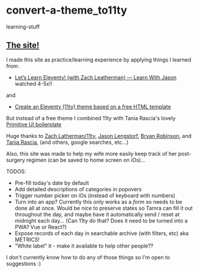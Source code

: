 # convert-a-theme_to11ty
learning-stuff

## [The site!](https://tamras-checklist.netlify.com/)

I made this site as practice/learning experience by applying things I learned from:
* [Let’s Learn Eleventy! (with Zach Leatherman) — Learn With Jason](https://www.youtube.com/watch?v=j8mJrhhdHWc) watched 4-5x!!

and

* [Create an Eleventy (11ty) theme based on a free HTML template](https://bryanlrobinson.com/blog/create-11ty-theme-from-static-html-template/)

But instead of a free theme I combined 11ty with Tania Rascia's lovely [Primitive UI boilerplate](https://taniarascia.github.io/primitive/)

Huge thanks to [Zach Latherman/11ty](https://www.11ty.dev/), [Jason Lengstorf](https://www.learnwithjason.dev/), [Bryan Robinson](https://bryanlrobinson.com/), and [Tania Rascia](https://github.com/taniarascia), (and others, google searches, etc...)

Also, this site was made to help my wife more easily keep track of her post-surgery regimen (can be saved to home screen on iOs)...

TODOS:
* Pre-fill today's date by default
* Add detailed descriptions of categories in popovers
* Trigger number picker on iOs (instead of keyboard with numbers)
* Turn into an app? Currently this only works as a _form_ so needs to be done all at once. Would be nice to preserve states so Tamra can fill it out throughout the day, and maybe have it automatically send / reset at midnight each day... (Can 11ty do that? Does it need to be turned into a PWA? Vue or React?)
* Expose records of each day in searchable archive (with filters, etc) aka METRICS!
* "White label" it - make it available to help other people??

I don't currently know how to do any of those things so I'm open to suggestions :)
